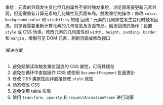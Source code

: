 重绘：元素的外观发生变化但几何属性不变时触发重绘，浏览器需要更新元素外观，但无需重新计算元素的几何属性及页面布局。触发重绘的操作：修改 `color`、`background-color` 和 `visibility` 的值
回流：元素的几何属性发生变化时触发回流，浏览器需要重新计算元素的几何信息及页面布局。触发回流的操作：设置 `style` 或 CSS 伪类，修改元素的几何属性如 `width`、`height`、`padding`、`border` 和 `margin`，增删可见 DOM 元素，刷新页面或修改视口

###### 解决方案

1. 避免频繁读取触发重绘回流的 CSS 属性，可将其缓存
2. 避免在循环中直接操作 CSS 或使用 `DocumentFragment` 批量更新
3. 修改 CSS 类属性而非直接修改 `style` 属性
4. 动态修改 CSS
5. 避免使用 table 布局
6. 使用 `transform`、`opacity` 和 `requestAnimationFrame` 进行动画
